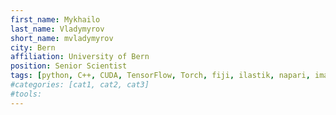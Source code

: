 ```yaml
---
first_name: Mykhailo
last_name: Vladymyrov
short_name: mvladymyrov
city: Bern
affiliation: University of Bern
position: Senior Scientist
tags: [python, C++, CUDA, TensorFlow, Torch, fiji, ilastik, napari, imaris]
#categories: [cat1, cat2, cat3]
#tools:
---
```

